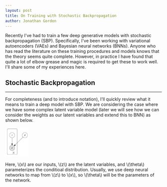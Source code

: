 ```yaml
---
layout: post
title: On Training with Stochastic Backpropagation
author: Jonathan Gordon
---
```


Recently I've had to train a few deep generative models with stochastic backpropagation (SBP). Specifically, I've been working with variational autoencoders (VAEs) and Bayesian neural networks (BNNs). Anyone who has read the literature on these training procedures and models knows that the theory seems quite complete. However, in practice I have found that quite a lot of elbow grease and magic is required to get these to work well. I'll share some of my experiences here.

## Stochastic Backpropagation 
-----

For completeness (and to introduce notation), I'll quickly review what it means to train a deep model with SBP. We are considering the case where we have some complex latent variable model (later we will see how we can consider the weights as our latent variables and extend this to BNN) as shown below.

<img src="https://raw.githubusercontent.com/Gordonjo/Jekyll-Mono/gh-pages/images/vae.png" width="15%" height="15%">


Here, \\(x\\) are our inputs, \\(z\\) are the latent variables, and \\(\theta\\) parameterizes the conditioal distribution. Usually, we use deep neural networks to map from \\(z\\) to \\(x\\), so \\(\theta\\) will be the parameters of the network. 